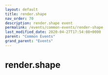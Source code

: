 ```yaml
---
layout: default
title: render.shape 
nav_order: 70
description: render.shape event
permalink: /events/common-events/render-shape
last_modified_date: 2020-04-27T17:54:08+0000
parent: "Common Events"
grand_parent: "Events"
---
```


# render.shape
